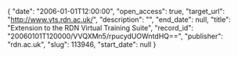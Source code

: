 {
  "date": "2006-01-01T12:00:00", 
  "open_access": true, 
  "target_url": "http://www.vts.rdn.ac.uk/", 
  "description": "", 
  "end_date": null, 
  "title": "Extension to the RDN Virtual Training Suite", 
  "record_id": "20060101T120000/VVQXMn5/rpucydUOWntdHQ==", 
  "publisher": "rdn.ac.uk", 
  "slug": 113946, 
  "start_date": null
}

